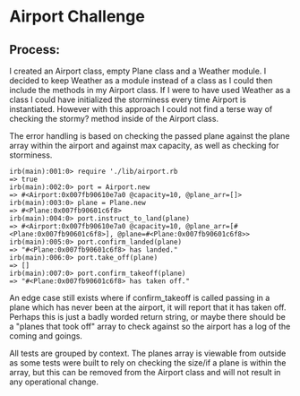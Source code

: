 Airport Challenge
=================

## Process:

I created an Airport class, empty Plane class and a Weather module. I decided to keep Weather as a module instead of a class as I could then include the methods in my Airport class. If I were to have used Weather as a class I could have initialized the storminess every time Airport is instantiated. However with this approach I could not find a terse way of checking the stormy? method inside of the Airport class.

The error handling is based on checking the passed plane against the plane array within the airport and against max capacity, as well as checking for storminess.

```irb
irb(main):001:0> require './lib/airport.rb
=> true
irb(main):002:0> port = Airport.new
=> #<Airport:0x007fb90610e7a0 @capacity=10, @plane_arr=[]>
irb(main):003:0> plane = Plane.new
=> #<Plane:0x007fb90601c6f8>
irb(main):004:0> port.instruct_to_land(plane)
=> #<Airport:0x007fb90610e7a0 @capacity=10, @plane_arr=[#<Plane:0x007fb90601c6f8>], @plane=#<Plane:0x007fb90601c6f8>>
irb(main):005:0> port.confirm_landed(plane)
=> "#<Plane:0x007fb90601c6f8> has landed."
irb(main):006:0> port.take_off(plane)
=> []
irb(main):007:0> port.confirm_takeoff(plane)
=> "#<Plane:0x007fb90601c6f8> has taken off."
```

An edge case still exists where if confirm_takeoff is called passing in a plane which has never been at the airport, it will report that it has taken off. Perhaps this is just a badly worded return string, or maybe there should be a "planes that took off" array to check against so the airport has a log of the coming and goings.

All tests are grouped by context.
The planes array is viewable from outside as some tests were built to rely on checking the size/if a plane is within the array, but this can be removed from the Airport class and will not result in any operational change.
